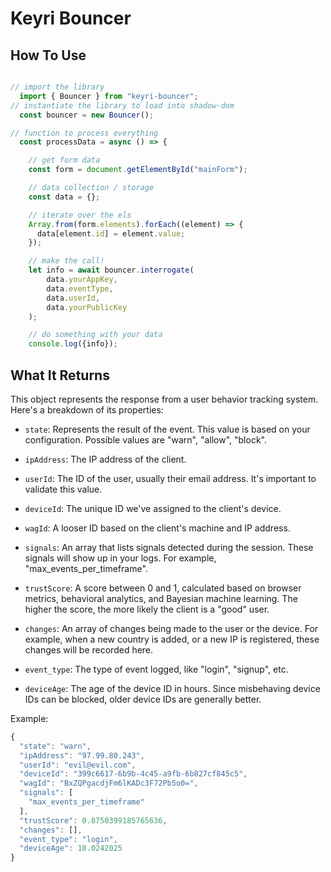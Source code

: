 # Keyri Bouncer

## How To Use

```javascript

// import the library
  import { Bouncer } from "keyri-bouncer";
// instantiate the library to load into shadow-dom
  const bouncer = new Bouncer();

// function to process everything
  const processData = async () => {

    // get form data
    const form = document.getElementById("mainForm");

    // data collection / storage
    const data = {};

    // iterate over the els
    Array.from(form.elements).forEach((element) => {
      data[element.id] = element.value;
    });

    // make the call!
    let info = await bouncer.interrogate(
        data.yourAppKey,
        data.eventType,
        data.userId,
        data.yourPublicKey
    );

    // do something with your data
    console.log({info});

```

## What It Returns

This object represents the response from a user behavior tracking system. Here's a breakdown of its properties:

- `state`: Represents the result of the event. This value is based on your configuration. Possible values are "warn", "allow", "block".

- `ipAddress`: The IP address of the client.

- `userId`: The ID of the user, usually their email address. It's important to validate this value.

- `deviceId`: The unique ID we've assigned to the client's device.

- `wagId`: A looser ID based on the client's machine and IP address.

- `signals`: An array that lists signals detected during the session. These signals will show up in your logs. For example, "max_events_per_timeframe".

- `trustScore`: A score between 0 and 1, calculated based on browser metrics, behavioral analytics, and Bayesian machine learning. The higher the score, the more likely the client is a "good" user.

- `changes`: An array of changes being made to the user or the device. For example, when a new country is added, or a new IP is registered, these changes will be recorded here.

- `event_type`: The type of event logged, like "login", "signup", etc.

- `deviceAge`: The age of the device ID in hours. Since misbehaving device IDs can be blocked, older device IDs are generally better.

Example:

```javascript
{
  "state": "warn",
  "ipAddress": "97.99.80.243",
  "userId": "evil@evil.com",
  "deviceId": "399c6617-6b9b-4c45-a9fb-6b827cf845c5",
  "wagId": "BxZQPgacdjFm6lKADc3F72Pb5o0=",
  "signals": [
    "max_events_per_timeframe"
  ],
  "trustScore": 0.8750399185765636,
  "changes": [],
  "event_type": "login",
  "deviceAge": 18.0242025
}
```